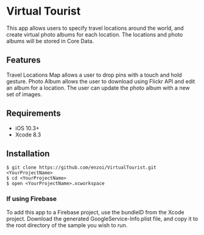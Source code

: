 # Virtual Tourist
This app allows users to specify travel locations around the world, and create virtual photo albums for each location. The locations and photo albums will be stored in Core Data.

## Features
Travel Locations Map allows a user to drop pins with a touch and hold gesture.
Photo Album allows the user to download using Flickr API and edit an album for a location.
The user can update the photo album with a new set of images.

## Requirements
* iOS 10.3+
* Xcode 8.3

## Installation
```
$ git clone https://github.com/enzoi/VirtualTourist.git <YourProjectName>
$ cd <YourProjectName>
$ open <YourProjectName>.xcworkspace
```

### If using Firebase
To add this app to a Firebase project, use the bundleID from the Xcode project. Download the generated GoogleService-Info.plist file, and copy it to the root directory of the sample you wish to run.
